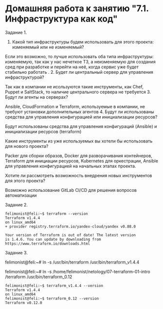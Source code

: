 # Домашняя работа к занятию "7.1. Инфраструктура как код"

Задание 1.
  
1. Какой тип инфраструктуры будем использовать для этого проекта: изменяемый или не изменяемый?

Если это возможно, то лучше использовать оба типа инфраструктуры: изменяемую, так как у нас нечеткое ТЗ, а неизменяемую для создания сред при разработке и перейти на неё, когда сервис уже будет стабильно работать .
2. Будет ли центральный сервер для управления инфраструктурой?

Так как в компании не исользуются такие инструменты, как Chef, Puppet и SaltStack, то наличие центрального сервера не требуется
3. Будут ли агенты на серверах?

Ansible, CloudFormation и Terraform, используемые в компании, не требуют установки дополнительных агентов
4. Будут ли использованы средства для управления конфигурацией или инициализации ресурсов? 

Будут использованы средства для управления конфигураций (Ansible) и инициализации ресурсов (terraform)

Какие инструменты из уже используемых вы хотели бы использовать для нового проекта? 

Packer для сборки образов, Docker для разворачивания контейнеров, Terraform для инициации ресурсов, Kubernetes для оркестрации, Ansible для управления конфигурацией на начальных этапах проекта.

Хотите ли рассмотреть возможность внедрения новых инструментов для этого проекта?

Возможно использование GitLab CI/CD для решения вопросов автоматизации


Задание 2. 
```
felimonist@feli:~$ terraform --version
Terraform v1.4.4
on linux_amd64
+ provider registry.terraform.io/yandex-cloud/yandex v0.88.0

Your version of Terraform is out of date! The latest version
is 1.4.6. You can update by downloading from https://www.terraform.io/downloads.html
```

Задание 3.

felimonist@feli:~# ln -s /usr/bin/terraform /usr/bin/terraform_v1.4.4

felimonist@feli:~# ln -s /home/felimonist/netology/07-terraform-01-intro /terraform /usr/bin/terraform_0.12

```
felimonist@feli:~$ terraform_v1.4.4 --version
Terraform v1.4.4
on linux_amd64
felimonist@feli:~$ terraform_0.12 --version
Terraform v0.12.0
```
